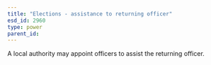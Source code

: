 ```yaml
---
title: "Elections - assistance to returning officer"
esd_id: 2960
type: power
parent_id:  
---
```


A local authority may appoint officers to assist the returning officer.

